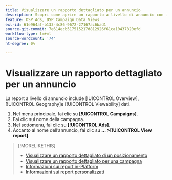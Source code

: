 ```yaml
---
title: Visualizzare un rapporto dettagliato per un annuncio
description: Scopri come aprire un rapporto a livello di annuncio con i dati Panoramica, Geografia e Visualizzazione.
feature: DSP Ads, DSP Campaign Data Views
exl-id: 61e964af-b133-4c86-9672-27167ac6bad1
source-git-commit: 7e614ecb517515217d812926f61ca10437820efd
workflow-type: tm+mt
source-wordcount: '74'
ht-degree: 0%

---
```


# Visualizzare un rapporto dettagliato per un annuncio

La <!--legacy --> report a livello di annuncio include [!UICONTROL Overview], [!UICONTROL Geography]e [!UICONTROL Viewability] dati.

1. Nel menu principale, fai clic su **[!UICONTROL Campaigns]**.
1. Fai clic sul nome della campagna.
1. Nel sottomenu, fai clic su **[!UICONTROL Ads]**.
1. Accanto al nome dell’annuncio, fai clic su  **... >[!UICONTROL View report]**.

>[!MORELIKETHIS]
>
>* [Visualizzare un rapporto dettagliato di un posizionamento](/help/dsp/campaign-management/placements/placement-view-report.md)
>* [Visualizzare un rapporto dettagliato per una campagna](/help/dsp/campaign-management/campaigns/campaign-view-report.md)
>* [Informazioni sui report in-Platform](/help/dsp/campaign-management/reports/campaign-reports-about.md)
>* [Informazioni sui report personalizzati](/help/dsp/reports/report-about.md)

